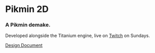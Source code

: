 # Pikmin 2D
### A Pikmin demake. 
Developed alongside the Titanium engine, live on [Twitch](https://twitch.tv/avekvistseffra/) on Sundays. 

[Design Document](https://docs.google.com/document/d/1wpc1Z8kBXRVWsOjvwAq3gWmJQPQuTSQM-Fzcwhiu3qU/edit?usp=sharing)
